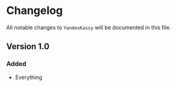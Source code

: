 # Changelog

All notable changes to `YandexKassy` will be documented in this file.

## Version 1.0

### Added
- Everything
